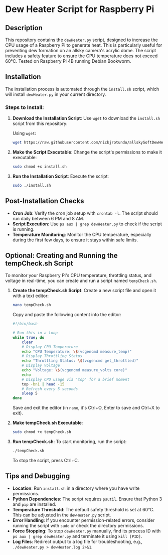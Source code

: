 
# Dew Heater Script for Raspberry Pi

## Description
This repository contains the `dewHeater.py` script, designed to increase the CPU usage of a Raspberry Pi to generate heat. This is particularly useful for preventing dew formation on an allsky camera's acrylic dome. The script includes a safety feature to ensure the CPU temperature does not exceed 60°C. Tested on Raspberry Pi 4B running Debian Bookworm.

## Installation
The installation process is automated through the `install.sh` script, which will install `dewHeater.py` in your current directory.

### Steps to Install:
1. **Download the Installation Script**:
   Use `wget` to download the `install.sh` script from this repository:

   Using `wget`:
   ```bash
   wget https://raw.githubusercontent.com/nickjrotundo/allskySoftDewHeater/main/install.sh
   ```

2. **Make the Script Executable**:
   Change the script's permissions to make it executable:
   ```bash
   sudo chmod +x install.sh
   ```

3. **Run the Installation Script**:
   Execute the script:
   ```bash
   sudo ./install.sh
   ```

## Post-Installation Checks
- **Cron Job**: Verify the cron job setup with `crontab -l`. The script should run daily between 6 PM and 8 AM.
- **Script Execution**: Use `ps aux | grep dewHeater.py` to check if the script is running.
- **Temperature Monitoring**: Monitor the CPU temperature, especially during the first few days, to ensure it stays within safe limits.

## Optional: Creating and Running the tempCheck.sh Script
To monitor your Raspberry Pi's CPU temperature, throttling status, and voltage in real-time, you can create and run a script named `tempCheck.sh`. 

1. **Create the tempCheck.sh Script**:
   Create a new script file and open it with a text editor:
   ```bash
   nano tempCheck.sh
   ```
   Copy and paste the following content into the editor:
   ```bash
   #!/bin/bash

   # Run this in a loop
   while true; do
       clear
       # Display CPU Temperature
       echo "CPU Temperature: \$(vcgencmd measure_temp)"
       # Display Throttling Status
       echo "Throttling Status: \$(vcgencmd get_throttled)"
       # Display Voltage
       echo "Voltage: \$(vcgencmd measure_volts core)"
       echo
       # Display CPU usage via 'top' for a brief moment
       top -bn1 | head -15
       # Refresh every 5 seconds
       sleep 5
   done
   ```
   Save and exit the editor (in `nano`, it's Ctrl+O, Enter to save and Ctrl+X to exit).

2. **Make tempCheck.sh Executable**:
   ```bash
   sudo chmod +x tempCheck.sh
   ```

3. **Run tempCheck.sh**:
   To start monitoring, run the script:
   ```bash
   ./tempCheck.sh
   ```
   To stop the script, press Ctrl+C.

## Tips and Debugging
- **Location**: Run `install.sh` in a directory where you have write permissions.
- **Python Dependencies**: The script requires `psutil`. Ensure that Python 3 and `pip` are installed.
- **Temperature Threshold**: The default safety threshold is set at 60°C. This can be adjusted in the `dewHeater.py` script.
- **Error Handling**: If you encounter permission-related errors, consider running the script with `sudo` or check the directory permissions.
- **Force Stopping**: To stop `dewHeater.py` manually, find its process ID with `ps aux | grep dewHeater.py` and terminate it using `kill [PID]`.
- **Log Files**: Redirect output to a log file for troubleshooting, e.g., `./dewHeater.py > dewHeater.log 2>&1`.


